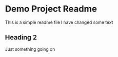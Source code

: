 # Demo Project Readme

This is a simple readme file
I have changed some text

## Heading 2

Just something going on
